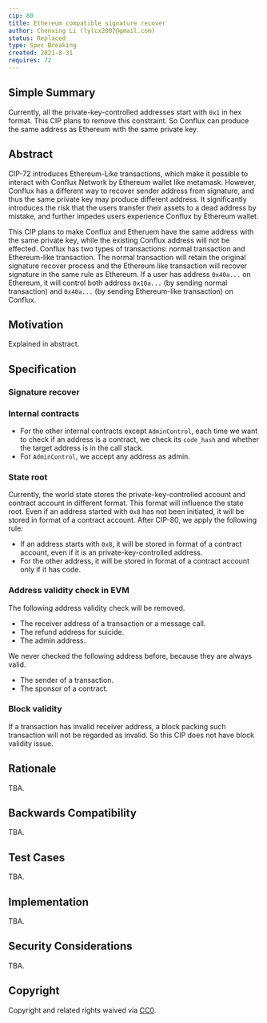 ```yaml
---
cip: 80
title: Ethereum compatible signature recover
author: Chenxing Li (lylcx2007@gmail.com)
status: Replaced
type: Spec Breaking
created: 2021-8-31
requires: 72
---
```


<!--You can leave these HTML comments in your merged CIP and delete the visible duplicate text guides, they will not appear and may be helpful to refer to if you edit it again. This is the suggested template for new CIPs. Note that a CIP number will be assigned by an editor. When opening a pull request to submit your CIP, please use an abbreviated title in the filename, `CIP-draft_title_abbrev.md`. The title should be 44 characters or less.-->

## Simple Summary
<!--"If you can't explain it simply, you don't understand it well enough." Provide a simplified and layman-accessible explanation of the CIP.-->
Currently, all the private-key-controlled addresses start with `0x1` in hex format. This CIP plans to remove this constraint. So Conflux can produce the same address as Ethereum with the same private key. 

## Abstract

CIP-72 introduces Ethereum-Like transactions, which make it possible to interact with Conflux Network by Ethereum wallet like metamask. However, Conflux has a different way to recover sender address from signature, and thus the same private key may produce different address. It significantly introduces the risk that the users transfer their assets to a dead address by mistake, and further impedes users experience Conflux by Ethereum wallet.

This CIP plans to make Conflux and Etheruem have the same address with the same private key, while the existing Conflux address will not be effected. Conflux has two types of transactions: normal transaction and Ethereum-like transaction. The normal transaction will retain the original signature recover process and the Ethereum like transaction will recover signature in the same rule as Ethereum. If a user has address `0x40a...` on Ethereum, it will control both address `0x10a...` (by sending normal transaction) and `0x40a...` (by sending Ethereum-like transaction) on Conflux. 


## Motivation

Explained in abstract.

## Specification

### Signature recover

### Internal contracts
- For the other internal contracts except `AdminControl`, each time we want to check if an address is a contract, we check its `code_hash` and whether the target address is in the call stack.
- For `AdminControl`, we accept any address as admin.

### State root
Currently, the world state stores the private-key-controlled account and contract account in different format. This format will influence the state root. Even if an address started with `0x8` has not been initiated, it will be stored in format of a contract account. After CIP-80, we apply the following rule:
- If an address starts with `0x8`, it will be stored in format of a contract account, even if it is an private-key-controlled address. 
- For the other address, it will be stored in format of a contract account only if it has code. 

### Address validity check in EVM
The following address validity check will be removed.
- The receiver address of a transaction or a message call. 
- The refund address for suicide. 
- The admin address. 

We never checked the following address before, because they are always valid. 
- The sender of a transaction.
- The sponsor of a contract.

### Block validity
If a transaction has invalid receiver address, a block packing such transaction will not be regarded as invalid. So this CIP does not have block validity issue.


## Rationale

TBA.

## Backwards Compatibility

TBA.

## Test Cases

TBA.

## Implementation

TBA. 

## Security Considerations

TBA.

## Copyright
Copyright and related rights waived via [CC0](https://creativecommons.org/publicdomain/zero/1.0/).
